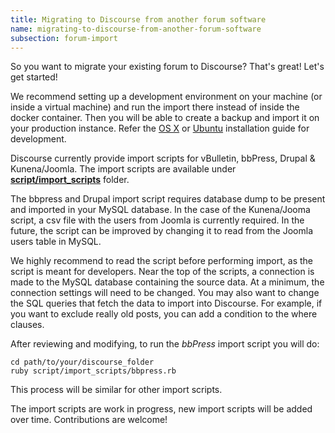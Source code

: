 ```yaml
---
title: Migrating to Discourse from another forum software
name: migrating-to-discourse-from-another-forum-software
subsection: forum-import
---
```


So you want to migrate your existing forum to Discourse? That's great! Let's get started!

We recommend setting up a development environment on your machine (or inside a virtual machine) and run the import there instead of inside the docker container. Then you will be able to create a backup and import it on your production instance. Refer the [OS X](https://meta.discourse.org/t/beginners-guide-to-install-discourse-on-mac-os-x-for-development/15772) or [Ubuntu](https://meta.discourse.org/t/beginners-guide-to-install-discourse-on-ubuntu-for-development/14727) installation guide for development.

Discourse currently provide import scripts for vBulletin, bbPress, Drupal & Kunena/Joomla. The import scripts are available under **[script/import_scripts](https://github.com/discourse/discourse/tree/master/script/import_scripts)** folder.

The bbpress and Drupal import script requires database dump to be present and imported in your MySQL database. In the case of the Kunena/Jooma script, a csv file with the users from Joomla is currently required. In the future, the script can be improved by changing it to read from the Joomla users table in MySQL.

We highly recommend to read the script before performing import, as the script is meant for developers. Near the top of the scripts, a connection is made to the MySQL database containing the source data. At a minimum, the connection settings will need to be changed. You may also want to change the SQL queries that fetch the data to import into Discourse. For example, if you want to exclude really old posts, you can add a condition to the where clauses.

After reviewing and modifying, to run the *bbPress* import script you will do:

    cd path/to/your/discourse_folder
    ruby script/import_scripts/bbpress.rb

This process will be similar for other import scripts.

The import scripts are work in progress, new import scripts will be added over time. Contributions are welcome!

